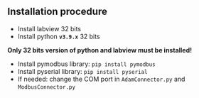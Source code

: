 ## Installation procedure
- Install labview 32 bits
- Install python **`v3.9.x`** 32 bits

**Only 32 bits version of python and labview must be installed!**

- Install pymodbus library: `pip install pymodbus`
- Install pyserial library: `pip install pyserial`
- If needed: change the COM port in `AdamConnector.py` and `ModbusConnector.py`
